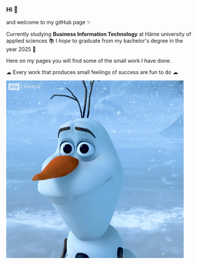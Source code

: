 ### Hi 👋 
 and welcome to my gitHub page ✨

 Currently studying **Business Information Technology** at Häme university of applied sciences 📚
 I *hope* to graduate from my bachelor's degree in the year 2025 🤞

 Here on my pages you will find some of the small work I have done.
 
☁ Every work that produces small feelings of success are fun to do ☁

 ![](https://github.com/PetraPuronummi/PetraPuronummi/blob/main/Disney%20Frozen.gif)
